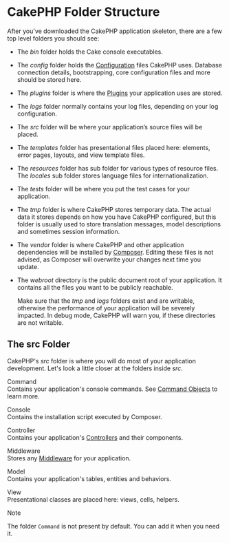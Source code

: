 # CakePHP Folder Structure

After you've downloaded the CakePHP application skeleton, there are a few top
level folders you should see:

- The *bin* folder holds the Cake console executables.

- The *config* folder holds the [Configuration](../development/configuration) files
  CakePHP uses. Database connection details, bootstrapping, core configuration files
  and more should be stored here.

- The *plugins* folder is where the [Plugins](../plugins) your application uses are stored.

- The *logs* folder normally contains your log files, depending on your log
  configuration.

- The *src* folder will be where your application’s source files will be placed.

- The *templates* folder has presentational files placed here:
  elements, error pages, layouts, and view template files.

- The *resources* folder has sub folder for various types of resource files.
  The *locales* sub folder stores language files for internationalization.

- The *tests* folder will be where you put the test cases for your application.

- The *tmp* folder is where CakePHP stores temporary data. The actual data it
  stores depends on how you have CakePHP configured, but this folder
  is usually used to store translation messages, model descriptions and sometimes
  session information.

- The *vendor* folder is where CakePHP and other application dependencies will
  be installed by [Composer](https://getcomposer.org). Editing these files is not
  advised, as Composer will overwrite your changes next time you update.

- The *webroot* directory is the public document root of your application. It
  contains all the files you want to be publicly reachable.

  Make sure that the *tmp* and *logs* folders exist and are writable,
  otherwise the performance of your application will be severely
  impacted. In debug mode, CakePHP will warn you, if these directories are not
  writable.

## The src Folder

CakePHP's *src* folder is where you will do most of your application
development. Let's look a little closer at the folders inside
*src*.

Command  
Contains your application's console commands. See
[Command Objects](../console-commands/commands) to learn more.

Console  
Contains the installation script executed by Composer.

Controller  
Contains your application's [Controllers](../controllers) and their components.

Middleware  
Stores any [Middleware](../controllers/middleware) for your application.

Model  
Contains your application's tables, entities and behaviors.

View  
Presentational classes are placed here: views, cells, helpers.

> [!NOTE]
> The folder `Command` is not present by default.
> You can add it when you need it.
